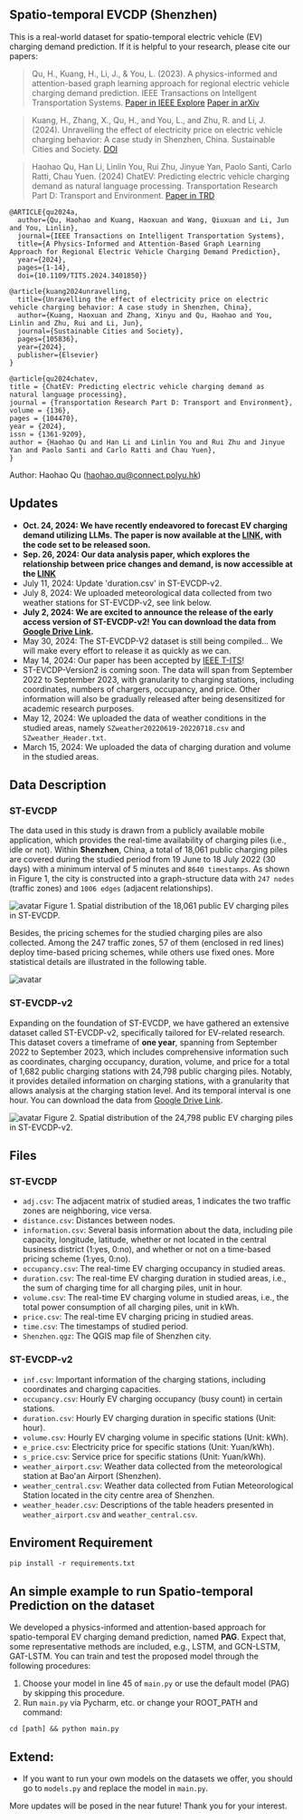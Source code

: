 ## Spatio-temporal EVCDP (Shenzhen)

This is a real-world dataset for spatio-temporal electric vehicle (EV) charging demand prediction. If it is helpful to your research, please cite our papers:

>Qu, H., Kuang, H., Li, J., & You, L. (2023). A physics-informed and attention-based graph learning approach for regional electric vehicle charging demand prediction. IEEE Transactions on Intellgent Transportation Systems. [Paper in IEEE Explore](https://ieeexplore.ieee.org/document/10539613) [Paper in arXiv](https://arxiv.org/abs/2309.05259)

>Kuang, H., Zhang, X., Qu, H., and You, L., and Zhu, R. and Li, J. (2024). Unravelling the effect of electricity price on electric vehicle charging behavior: A case study in Shenzhen, China. Sustainable Cities and Society. [DOI](https://doi.org/10.1016/j.scs.2024.105836)

>Haohao Qu, Han Li, Linlin You, Rui Zhu, Jinyue Yan, Paolo Santi, Carlo Ratti, Chau Yuen. (2024) ChatEV: Predicting electric vehicle charging demand as natural language processing. Transportation Research Part D: Transport and Environment. [Paper in TRD](https://doi.org/10.1016/j.trd.2024.104470)
```shell
@ARTICLE{qu2024a,
  author={Qu, Haohao and Kuang, Haoxuan and Wang, Qiuxuan and Li, Jun and You, Linlin},
  journal={IEEE Transactions on Intelligent Transportation Systems}, 
  title={A Physics-Informed and Attention-Based Graph Learning Approach for Regional Electric Vehicle Charging Demand Prediction}, 
  year={2024},
  pages={1-14},
  doi={10.1109/TITS.2024.3401850}}

@article{kuang2024unravelling,
  title={Unravelling the effect of electricity price on electric vehicle charging behavior: A case study in Shenzhen, China},
  author={Kuang, Haoxuan and Zhang, Xinyu and Qu, Haohao and You, Linlin and Zhu, Rui and Li, Jun},
  journal={Sustainable Cities and Society},
  pages={105836},
  year={2024},
  publisher={Elsevier}
}

@article{qu2024chatev,
title = {ChatEV: Predicting electric vehicle charging demand as natural language processing},
journal = {Transportation Research Part D: Transport and Environment},
volume = {136},
pages = {104470},
year = {2024},
issn = {1361-9209},
author = {Haohao Qu and Han Li and Linlin You and Rui Zhu and Jinyue Yan and Paolo Santi and Carlo Ratti and Chau Yuen},
}
```

Author: Haohao Qu (haohao.qu@connect.polyu.hk)

## Updates
* **Oct. 24, 2024: We have recently endeavored to forecast EV charging demand utilizing LLMs. The paper is now available at the [LINK](https://www.sciencedirect.com/science/article/abs/pii/S1361920924004279?CMX_ID=&SIS_ID=&dgcid=STMJ_219742_AUTH_SERV_PA&utm_acid=285873158&utm_campaign=STMJ_219742_AUTH_SERV_PA&utm_in=DM517501&utm_medium=email&utm_source=AC), with the code set to be released soon.**
* **Sep. 26, 2024: Our data analysis paper, which explores the relationship between price changes and demand, is now accessible at the [LINK](https://www.sciencedirect.com/science/article/pii/S2210670724006607?casa_token=iZXxEsQ6voEAAAAA:D5MgoyJf3LNAHF_VKKiwFBG51CeKOE86SY974d0Sj_RLy6_o0D093PecRoWPO_rA8h5Tc85y8A)**
* July 11, 2024: Update 'duration.csv' in ST-EVCDP-v2.
* July 8, 2024: We uploaded meteorological data collected from two weather stations for ST-EVCDP-v2, see link below.
* **July 2, 2024: We are excited to announce the release of the early access version of ST-EVCDP-v2! You can download the data from [Google Drive Link](https://drive.google.com/drive/folders/1sqOUEpMh8VMiJhrT-MOn5OsB1-KirUVq?usp=drive_link).**
* May 30, 2024: The ST-EVCDP-V2 dataset is still being compiled... We will make every effort to release it as quickly as we can.
* May 14, 2024:  Our paper has been accepted by [IEEE T-ITS](https://ieeexplore.ieee.org/document/10539613)!
* ST-EVCDP-Version2 is coming soon. The data will span from September 2022 to September 2023, with granularity to charging stations, including coordinates, numbers of chargers, occupancy, and price. Other information will also be gradually released after being desensitized for academic research purposes.
* May 12, 2024: We uploaded the data of weather conditions in the studied areas, namely `SZweather20220619-20220718.csv` and `SZweather_Header.txt`.
* March 15, 2024: We uploaded the data of charging duration and volume in the studied areas.

## Data Description

### ST-EVCDP
The data used in this study is drawn from a publicly available mobile application, which provides the real-time availability of charging piles (i.e., idle or not). Within **Shenzhen**, China, a total of 18,061 public charging piles are covered during the studied period from 19 June to 18 July 2022 (30 days) with a minimum interval of 5 minutes and `8640 timestamps`. As shown in Figure 1, the city is constructed into a graph-structure data with `247 nodes` (traffic zones) and `1006 edges` (adjacent relationships).

![avatar](figs/map.png) Figure 1. Spatial distribution of the 18,061 public EV charging piles in ST-EVCDP.

Besides, the pricing schemes for the studied charging piles are also collected. Among the 247 traffic zones, 57 of them (enclosed in red lines) deploy time-based pricing schemes, while others use fixed ones. More statistical details are illustrated in the following table.

![avatar](figs/statistics.png)

### ST-EVCDP-v2
Expanding on the foundation of ST-EVCDP, we have gathered an extensive dataset called ST-EVCDP-v2, specifically tailored for EV-related research. This dataset covers a timeframe of **one year**, spanning from September 2022 to September 2023, which includes comprehensive information such as coordinates, charging occupancy, duration, volume, and price for a total of 1,682 public charging stations with 24,798 public charging piles. Notably, it provides detailed information on charging stations, with a granularity that allows analysis at the charging station level. And its temporal interval is one hour. You can download the data from [Google Drive Link](https://drive.google.com/drive/folders/1sqOUEpMh8VMiJhrT-MOn5OsB1-KirUVq?usp=drive_link).

![avatar](figs/map_v2.png) Figure 2. Spatial distribution of the 24,798 public EV charging piles in ST-EVCDP-v2.

## Files
### ST-EVCDP
* `adj.csv`: The adjacent matrix of studied areas, 1 indicates the two traffic zones are neighboring, vice versa.
* `distance.csv`: Distances between nodes.
* `information.csv`: Several basis information about the data, including pile capacity, longitude, latitude, whether or not located in the central business district (1:yes, 0:no), and whether or not on a time-based pricing scheme (1:yes, 0:no).
* `occupancy.csv`: The real-time EV charging occupancy in studied areas.
* `duration.csv`: The real-time EV charging duration in studied areas, i.e., the sum of charging time for all charging piles, unit in hour.
* `volume.csv`: The real-time EV charging volume in studied areas, i.e., the total power consumption of all charging piles, unit in kWh.
* `price.csv`: The real-time EV charging pricing in studied areas.
* `time.csv`: The timestamps of studied period.
* `Shenzhen.qgz`: The QGIS map file of Shenzhen city.

### ST-EVCDP-v2
* `inf.csv`: Important information of the charging stations, including coordinates and charging capacities.
* `occupancy.csv`: Hourly EV charging occupancy (busy count) in certain stations.
* `duration.csv`: Hourly EV charging duration in specific stations (Unit: hour).
* `volume.csv`: Hourly EV charging volume in specific stations (Unit: kWh).
* `e_price.csv`: Electricity price for specific stations (Unit: Yuan/kWh).
* `s_price.csv`: Service price for specific stations (Unit: Yuan/kWh).
* `weather_airport.csv`: Weather data collected from the meteorological station at Bao'an Airport (Shenzhen).
* `weather_central.csv`: Weather data collected from Futian Meteorological Station located in the city centre area of Shenzhen.
* `weather_header.csv`: Descriptions of the table headers presented in `weather_airport.csv` and `weather_central.csv`.

## Enviroment Requirement
```shell
pip install -r requirements.txt
```

## An simple example to run Spatio-temporal Prediction on the dataset

We developed a physics-informed and attention-based approach for spatio-temporal EV charging demand prediction, named **PAG**. Expect that, some representative methods are included, e.g., LSTM, and GCN-LSTM, GAT-LSTM. You can train and test the proposed model through the following procedures:

1. Choose your model in line 45 of `main.py` or use the default model (PAG) by skipping this procedure.
2. Run `main.py` via Pycharm, etc. or change your ROOT_PATH and command:

```shell
cd [path] && python main.py
```

## Extend:
* If you want to run your own models on the datasets we offer, you should go to `models.py` and replace the model in `main.py`.


More updates will be posed in the near future! Thank you for your interest.
